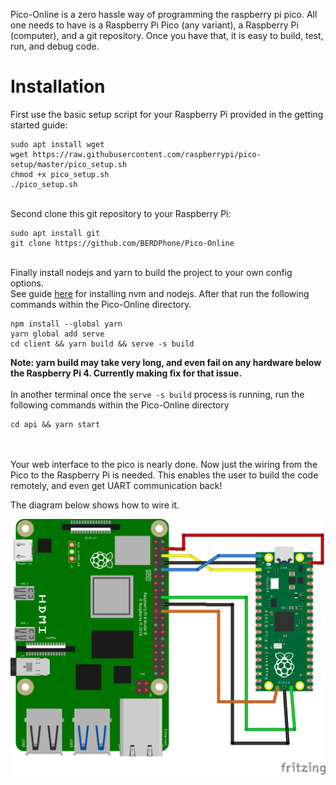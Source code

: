 Pico-Online is a zero hassle way of programming the raspberry pi pico. All one needs to have is a Raspberry Pi Pico (any variant), a Raspberry Pi (computer), and a git repository. Once you have that, it is easy to build, test, run, and debug code.

# Installation
First use the basic setup script for your Raspberry Pi provided in the getting started guide: 
```
sudo apt install wget 
wget https://raw.githubusercontent.com/raspberrypi/pico-setup/master/pico_setup.sh
chmod +x pico_setup.sh
./pico_setup.sh
```
\
Second clone this git repository to your Raspberry Pi: 
```
sudo apt install git
git clone https://github.com/BERDPhone/Pico-Online
```
\
Finally install nodejs and yarn to build the project to your own config options. \
See guide [here](https://github.com/nvm-sh/nvm#installing-and-updating) for installing nvm and nodejs. After that run the following commands within the Pico-Online directory.
```
npm install --global yarn
yarn global add serve
cd client && yarn build && serve -s build
```
**Note: yarn build may take very long, and even fail on any hardware below the Raspberry Pi 4. Currently making fix for that issue.**
\
\
In another terminal once the `serve -s build` process is running, run the following commands within the Pico-Online directory
```
cd api && yarn start
```
\
\
Your web interface to the pico is nearly done. Now just the wiring from the Pico to the Raspberry Pi is needed. This enables the user to build the code remotely, and even get UART communication back!

The diagram below shows how to wire it.

![This is the wiring diagram](resources/images/conection.png?raw=true)
